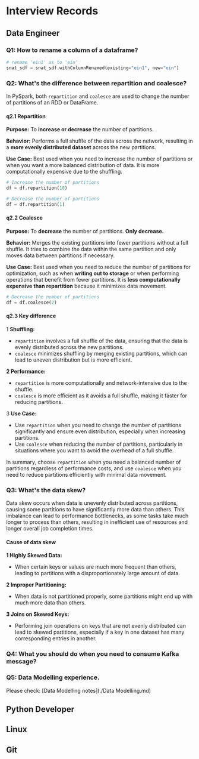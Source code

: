 # Interview Records

## Data Engineer

### Q1: How to rename a column of a dataframe?

```python
# rename 'ein1' as to 'ein'
snat_sdf = snat_sdf.withColumnRenamed(existing="ein1", new="ein")
```

### Q2: What's the difference between repartition and coalesce?

In PySpark, both `repartition` and `coalesce` are used to change the number of partitions of an RDD or DataFrame.

#### q2.1 Repartition

**Purpose:** To **increase or decrease** the number of partitions.

**Behavior:** Performs a full shuffle of the data across the network, resulting in a **more evenly distributed dataset** across the new partitions.

**Use Case:** Best used when you need to increase the number of partitions or when you want a more balanced distribution of data. It is more computationally expensive due to the shuffling.

```python
# Increase the number of partitions
df = df.repartition(10)

# Decrease the number of partitions
df = df.repartition(1)
```



#### q2.2 Coalesce

**Purpose:** To **decrease** the number of partitions. **Only decrease.**

**Behavior:** Merges the existing partitions into fewer partitions without a full shuffle. It tries to combine the data within the same partition and only moves data between partitions if necessary.

**Use Case:** Best used when you need to reduce the number of partitions for optimization, such as when **writing out to storage** or when performing operations that benefit from fewer partitions. It is **less computationally expensive than repartition** because it minimizes data movement.

```python
# Decrease the number of partitions
df = df.coalesce(2)
```



#### q2.3 Key difference

1 **Shuffling:**

- `repartition` involves a full shuffle of the data, ensuring that the data is evenly distributed across the new partitions.
- `coalesce` minimizes shuffling by merging existing partitions, which can lead to uneven distribution but is more efficient.

**2 Performance:**

- `repartition` is more computationally and network-intensive due to the shuffle.
- `coalesce` is more efficient as it avoids a full shuffle, making it faster for reducing partitions.

3 **Use Case:**

- Use `repartition` when you need to change the number of partitions significantly and ensure even distribution, especially when increasing partitions.
- Use `coalesce` when reducing the number of partitions, particularly in situations where you want to avoid the overhead of a full shuffle.

In summary, choose `repartition` when you need a balanced number of partitions regardless of performance costs, and use `coalesce` when you need to reduce partitions efficiently with minimal data movement.

### Q3: What's the data skew?

Data skew occurs when data is unevenly distributed across partitions, causing some partitions to have significantly more data than others. This imbalance can lead to performance bottlenecks, as some tasks take much longer to process than others, resulting in inefficient use of resources and longer overall job completion times.

#### Cause of data skew

**1 Highly Skewed Data:**

- When certain keys or values are much more frequent than others, leading to partitions with a disproportionately large amount of data.

**2 Improper Partitioning:**

- When data is not partitioned properly, some partitions might end up with much more data than others.

**3 Joins on Skewed Keys:**

- Performing join operations on keys that are not evenly distributed can lead to skewed partitions, especially if a key in one dataset has many corresponding entries in another.

### Q4: What you should do when you need to consume Kafka message?



### Q5: Data Modelling experience.

Please check: [Data Modelling notes](./Data Modelling.md)



## Python Developer



## Linux



## Git







